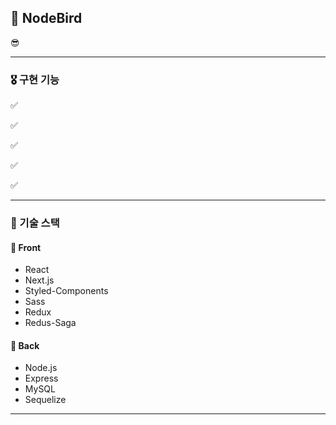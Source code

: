 ## 🦄 NodeBird

😎

***

### 🎖 구현 기능
✅ &nbsp; 

✅ &nbsp; 

✅ &nbsp; 

✅ &nbsp; 

✅ &nbsp; 

***

### 📌 기술 스택
#### 💎 Front
- React
- Next.js
- Styled-Components
- Sass
- Redux
- Redus-Saga

#### 💎 Back
- Node.js
- Express
- MySQL
- Sequelize


***